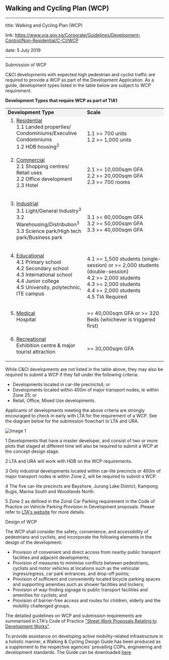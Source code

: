 ## Walking and Cycling Plan (WCP)
---
title: Walking and Cycling Plan (WCP)

link: https://www.ura.gov.sg/Corporate/Guidelines/Development-Control/Non-Residential/C-CI/WCP

date: 5 July 2019

---


Submission of WCP

C&CI developments with expected high pedestrian and cyclist traffic are required to provide a WCP as part of the Development Application. As a guide, development types listed in the table below are subject to WCP requirement.

**Development Types that require WCP as part of TIA1**

<table><tbody><tr><td style="background-color: #f2f2f2; width: 50%;"><strong>Development Type</strong></td><td style="background-color: #f2f2f2; width: 50%;"><strong>Scale</strong></td></tr><tr><td><ol start="1" style="margin-top: 0px; margin-bottom: 0px;"><li><span style="text-decoration: underline;">Residential</span></li><span style="margin-top: 0px;">1.1 Landed properties/ Condominiums/Executive Condominiums<br>1.2 HDB housing<sup>2</sup></span></ol></td><td><br>1.1 >= 700 units<br>1.2 >= 1,000 units</td></tr><tr><td><ol start="2"><li><span style="text-decoration: underline;">Commercial</span></li>2.1 Shopping centres/ Retail uses<br>2.2 Office development<br>2.3 Hotel</ol></td><td><br>2.1 >= 10,000sqm GFA<br>2.2 >= 20,000sqm GFA<br>2.3 >= 700 rooms</td></tr><tr><td><ol start="3"><li><span style="text-decoration: underline;">Industrial</span></li>3.1 Light/General Industry<sup>3</sup><br>3.2 Warehousing/Distribution<sup>3</sup><br>3.3 Science park/High tech park/Business park</ol></td><td><br>3.1 >= 60,000sqm GFA<br>3.2 >= 50,000sqm GFA<br>3.3 >= 40,000sqm GFA</td></tr><tr><td><ol start="4"><li><span style="text-decoration: underline;">Educational</span></li>4.1 Primary school<br>4.2 Secondary school<br>4.3 International school<br>4.4 Junior college<br>4.5 University, polytechnic, ITE campus</ol></td><td><br>4.1 >= 1,500 students (single-session) or >= 2,000 students (double-session)<br>4.2 >= 2,000 students<br>4.3 >= 2,000 students<br>4.4 >= 2,000 students<br>4.5 TIA Required</td></tr><tr><td><ol start="5"><li><span style="text-decoration: underline;">Medical</span></li>Hospital</ol></td><td><br>>= 40,000sqm GFA or >= 320 Beds (whichever is triggered first)</td></tr><tr><td><ol start="6"><li><span style="text-decoration: underline;">Recreational</span></li>Exhibition centre &amp; major tourist attraction</ol></td><td><br>>= 30,000sqm GFA</td></tr></tbody></table>

  
While C&CI developments are not listed in the table above, they may also be required to submit a WCP if they fall under the following criteria:

-   Developments located in car-lite precincts4; or
-   Developments located within 400m of major transport nodes, ie within Zone 25; or
-   Retail, Office, Mixed Use developments.

Applicants of developments meeting the above criteria are strongly encouraged to check in early with LTA for the requirement of a WCP. See the diagram below for the submission flowchart to LTA and URA.

![Image 1](https://www.ura.gov.sg/-/media/Corporate/Guidelines/Development-control/Others/WCP.jpg)



1 Developments that have a master developer, and consist of two or more plots that staged at different time will also be required to submit a WCP at the concept design stage.

2 LTA and URA will work with HDB on the WCP requirements.

3 Only industrial developments located within car-lite precincts or 400m of major transport nodes ie within Zone 2, will be required to submit a WCP.

4 The five car-lite precincts are Bayshore, Jurong Lake District, Kampong Bugis, Marina South and Woodlands North.

5 Zone 2 as defined in the Zonal Car Parking requirement in the Code of Practice on Vehicle Parking Provision in Development proposals. Please refer to [LTA's website](https://www.lta.gov.sg/content/ltaweb/en/industry-matters/development-and-building-and-construction-and-utility-works/vehicle-parking.html) for more details.

Design of WCP

The WCP shall consider the safety, convenience, and accessibility of pedestrians and cyclists, and incorporate the following elements in the design of the development:

-   Provision of convenient and direct access from nearby public transport facilities and adjacent developments;
-   Provision of measures to minimise conflicts between pedestrians, cyclists and motor vehicles at locations such as the vehicular ingress/egress, car park entrances, and drop-off points;
-   Provision of sufficient and conveniently located bicycle parking spaces and supporting amenities such as shower facilities and lockers;
-   Provision of way-finding signage to public transport facilities and amenities for cyclists; and
-   Provision of barrier-free access and routes for children, elderly and the mobility challenged groups.

The detailed guidelines on WCP and submission requirements are summarised in LTA's Code of Practice ["Street Work Proposals Relating to Development Works"](https://www.lta.gov.sg/content/ltaweb/en/industry-matters/development-and-building-and-construction-and-utility-works/street-proposals.html).

To provide assistance on developing active mobility-related infrastructure in a holistic manner, a Walking & Cycling Design Guide has been produced as a supplement to the respective agencies' prevailing COPs, engineering and development standards. The Guide can be downloaded [here](https://www.lta.gov.sg/content/ltaweb/en/walk-cycle-ride/WCP.html).



